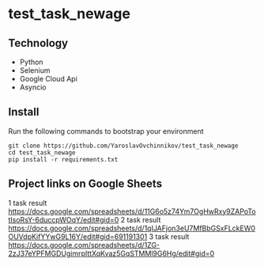 # test_task_newage

## Technology

- Python
- Selenium
- Google Cloud Api
- Asyncio

## Install

Run the following commands to bootstrap your environment
```   
git clone https://github.com/YaroslavOvchinnikov/test_task_newage
cd test_task_newage
pip install -r requirements.txt
```

## Project links on Google Sheets
1 task result
https://docs.google.com/spreadsheets/d/11G6o5z74Ym7OgHwRxy9ZAPoTotIsoRsY-6duccpWOqY/edit#gid=0
2 task result
https://docs.google.com/spreadsheets/d/1qIJAFjon3eU7MfBbGSxFLckEW0OUVdpKifYYwG9L16Y/edit#gid=691191301
3 task result
https://docs.google.com/spreadsheets/d/1ZG-2zJ37eYPFMGDUgimrpIttXqKvaz5GqSTMMl9G6Hg/edit#gid=0

